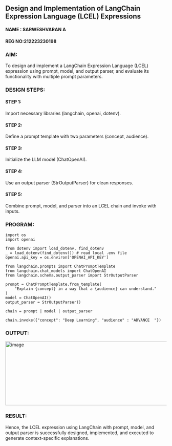 ## Design and Implementation of LangChain Expression Language (LCEL) Expressions

#### NAME : SARWESHVARAN A
#### REG NO:212223230198

### AIM:
To design and implement a LangChain Expression Language (LCEL) expression using prompt, model, and output parser, and evaluate its functionality with multiple prompt parameters.


### DESIGN STEPS:

#### STEP 1:
Import necessary libraries (langchain, openai, dotenv).

#### STEP 2:
Define a prompt template with two parameters (concept, audience).

#### STEP 3:
Initialize the LLM model (ChatOpenAI).

#### STEP 4:
Use an output parser (StrOutputParser) for clean responses.


#### STEP 5:
Combine prompt, model, and parser into an LCEL chain and invoke with inputs.



### PROGRAM:
```
import os
import openai

from dotenv import load_dotenv, find_dotenv
_ = load_dotenv(find_dotenv()) # read local .env file
openai.api_key = os.environ['OPENAI_API_KEY']

from langchain.prompts import ChatPromptTemplate
from langchain.chat_models import ChatOpenAI
from langchain.schema.output_parser import StrOutputParser

prompt = ChatPromptTemplate.from_template(
    "Explain {concept} in a way that a {audience} can understand."
)
model = ChatOpenAI()
output_parser = StrOutputParser()

chain = prompt | model | output_parser

chain.invoke({"concept": "Deep Learning", "audience" : "ADVANCE  "})
```

### OUTPUT:

<img width="800" height="200" alt="image" src="https://github.com/user-attachments/assets/6f234ce8-e983-4e6d-9e11-6a28ce294853" />


### RESULT:
Hence, the LCEL expression using LangChain with prompt, model, and output parser is successfully designed, implemented, and executed to generate context-specific explanations.
